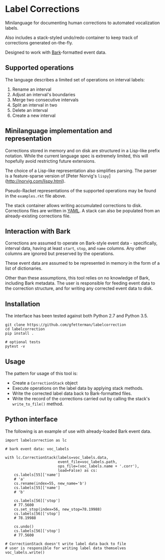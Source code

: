 # Label Corrections

Minilanguage for documenting human corrections to automated vocalization
labels.

Also includes a stack-styled undo/redo container to keep track of corrections
generated on-the-fly.

Designed to work with [Bark](https://github.com/kylerbrown/bark)-formatted event data.

## Supported operations

The language describes a limited set of operations on interval labels:

1. Rename an interval
2. Adjust an interval's boundaries
3. Merge two consecutive intervals
4. Split an interval in two
5. Delete an interval
6. Create a new interval

## Minilanguage implementation and representation

Corrections stored in memory and on disk are structured in a Lisp-like prefix
notation. While the current language spec is extremely limited, this will
hopefully avoid restricting future extensions.

The choice of a Lisp-like representation also simplifies parsing. The
parser is a feature-sparse version of [Peter Norvig's `lispy`]
(http://norvig.com/lispy.html).

Pseudo-Racket representations of the supported operations may be found in the
`examples.rkt` file above.

The stack container allows writing accumulated corrections to disk. Corrections
files are written in [YAML](http://yaml.org/). A stack can also be populated
from an already-existing corrections file.

## Interaction with Bark

Corrections are assumed to operate on Bark-style event data - specifically,
interval data, having at least `start`, `stop`, and `name` columns. Any other
columns are ignored but preserved by the operations.

These event data are assumed to be represented in memory in the form of a list
of dictionaries.

Other than these assumptions, this tool relies on no knowledge of Bark,
including Bark metadata. The user is responsible for feeding event data to the
correction structure, and for writing any corrected event data to disk.

## Installation

The interface has been tested against both Python 2.7 and Python 3.5.

    git clone https://github.com/gfetterman/labelcorrection
    cd labelcorrection
    pip install .
    
    # optional tests
    pytest -v

## Usage

The pattern for usage of this tool is:

+ Create a `CorrectionStack` object
+ Execute operations on the label data by applying stack methods.
+ Write the corrected label data back to Bark-formatted files.
+ Write the record of the corrections carried out by calling the stack's
  `write_to_file()` method.

## Python interface

The following is an example of use with already-loaded Bark event data.

    import labelcorrection as lc
    
    # bark event data: voc_labels
    
    with lc.CorrectionStack(labels=voc_labels.data,
                            event_file=voc_labels.path,
                            ops_file=(voc_labels.name + '.corr'),
                            load=False) as cs:
        cs.labels[55]['name']
        # 'a'
        cs.rename(index=55, new_name='b')
        cs.labels[55]['name']
        # 'b'
        
        cs.labels[56]['stop']
        # 77.5600
        cs.set_stop(index=56, new_stop=78.19988)
        cs.labels[56]['stop']
        # 78.19988
        
        cs.undo()
        cs.labels[56]['stop']
        # 77.5600
    
    # CorrectionStack doesn't write label data back to file
    # user is responsible for writing label data themselves
    voc_labels.write()